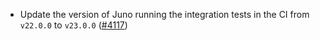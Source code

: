 - Update the version of Juno running the integration tests in the CI from `v22.0.0`
  to `v23.0.0` ([\#4117](https://github.com/informalsystems/hermes/issues/4117))